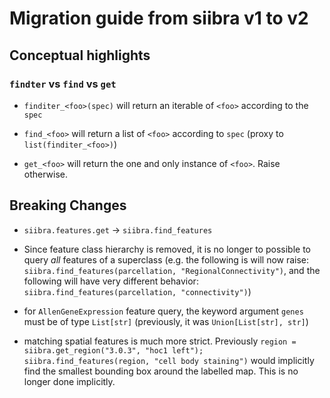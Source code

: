 # Migration guide from siibra v1 to v2

## Conceptual highlights

### `findter` vs `find` vs `get`

- `finditer_<foo>(spec)` will return an iterable of `<foo>` according to the `spec`

- `find_<foo>` will return a list of `<foo>` according to `spec` (proxy to `list(finditer_<foo>)`)

- `get_<foo>` will return the one and only instance of `<foo>`. Raise otherwise.

## Breaking Changes

- `siibra.features.get` -> `siibra.find_features`

- Since feature class hierarchy is removed, it is no longer to possible to query *all* features of a superclass (e.g. the following is will now raise: `siibra.find_features(parcellation, "RegionalConnectivity")`, and the following will have very different behavior: `siibra.find_features(parcellation, "connectivity")`)

- for `AllenGeneExpression` feature query, the keyword argument `genes` must be of type `List[str]` (previously, it was `Union[List[str], str]`)

- matching spatial features is much more strict. Previously `region = siibra.get_region("3.0.3", "hoc1 left"); siibra.find_features(region, "cell body staining")` would implicitly find the smallest bounding box around the labelled map. This is no longer done implicitly. 

